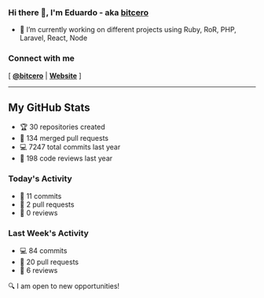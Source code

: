 ### Hi there 👋, I'm Eduardo - aka [bitcero](https://bitcero.dev)

- 🔭 I’m currently working on different projects using Ruby, RoR, PHP, Laravel, React, Node

### Connect with me

[ [**@bitcero**](https://twitter.com/bitcero/) |
[**Website**](https://eduardocortes.mx) ]

---

<!--SECTION:stats-->
## My GitHub Stats

- 🏆 30 repositories created
- 🔀 134 merged pull requests
- 💻 7247 total commits last year
- 🧐 198 code reviews last year

### Today's Activity

- 📝 11 commits
- 🤝 2 pull requests
- 👀 0 reviews

### Last Week's Activity

- 💻 84 commits
- 🤝 20 pull requests
- 👀 6 reviews

🔍 I am open to new opportunities!
  <!--/SECTION:stats-->
